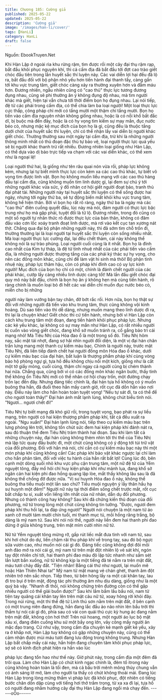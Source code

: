 ```yaml
---
title: Chương 185: Cường giả
published: 2025-05-22
updated: 2025-05-22
description: 'Cường giả'
image: '/images/han-li/cover/'
tags: [HanLi]
category: HanLi
draft: false
---
```


Nguồn: EbookTruyen.Net

Khi Hàn Lập ở ngoài rìa khu rừng rậm, tìm được rồi một cây đại
thụ rậm rạp, bắt đầu khôi phục nguyên khí, thì cả cấm địa đã bắt
đầu tới đợt cao trào giết chóc đầu tiên trong lần huyết sắc thí
luyện này.
Các vai diễn lợi hại đều đã lộ ra, bắt đầu đối với bộ phận nhỏ yếu
hơn tiến hành đại thanh tẩy, càng gần tới khu vực trung tâm, giết
chóc càng xảy ra thường xuyên hơn và đẫm máu hơn.
Đương nhiên, ngẫu nhiên cũng có "cao thủ" thực lực tương
đương đụng nhau, cũng sẽ phi thường ăn ý không đụng độ nhau,
mà tìm người khác mà giết, hiện tại vẫn chưa tới thời điểm bọn họ
đụng nhau.
Lại nói tiếp, đệ tử các phái trong cấm địa, có thể chia làm ba loại
người!
Một loại thực lực cực thấp, công pháp chỉ mới có tầng mười một
thậm chí tầng mười.
Bọn họ tiến vào cấm địa nguyên nhân không giống nhau, hoặc là
có nỗi khổ bất đắc dĩ, bị buộc mà đến đây, hoặc là có hy vọng tìm
kiếm sự may mắn, đục nước béo cò, nhưng mặc kệ mục đích của
bọn họ là gì, cũng đều là thuộc tầng dưới chót của huyết sắc thí
luyện, chỉ có thể nhận lấy vai diễn bị người khác giết chóc.
Thường thường sau một ngày tại cấm địa, trừ khi là những người
thông minh nhất có thủ đoạn đặc thù tự bảo vệ, loại người thực
lực quá yếu sẽ bị người khác thanh trừ rất nhiều.
Đương nhiên loại giống như Hàn Lập, có thể dựa vào dị bảo trực
tiếp va chạm với các vai diễn khác, có thể xem như là ngoại lệ!

Loại người thứ hai, là giống như tên râu quai nón vừa rồi, pháp
lực không kém, nhưng lại tự biết mình thực lực còn kém xa các
cao thủ khác, tự biết vô vọng tìm được linh vật. Bọn họ không
muốn liều mạng với các cao thủ hàng đầu tại cấm địa, cũng
không muốn tìm linh dược gì, lại đem sự chú ý tới những người
khác vừa sức, ý đồ nhân cơ hội giết người đoạt bảo, tranh thủ đại
phát tài.
Những người này tại huyết sắc thí luyện có thể sống được hai
ngày, nhưng tới ngày thứ ba, sẽ tự động biến mất khỏi khu vực
trung tâm, không hề hiện thân.
Bởi vì bọn họ rất rõ ràng, ngày thứ ba là ngày mà các "cao thủ"
điên cuồng quyết đấu, lúc này mà nói, đám người có thực lực bậc
trung như họ mà gặp phải, tuyệt đối là tử lộ.
Đương nhiên, trong đó cũng có một số người tự nhân thức rõ
được thực lực của bản thân, không có đâm đầu vào cơn lốc xoáy
tranh đoạt linh dược, mà rơi vào kết cục tan xương nát thịt.
Chẳng qua đại bộ phận những người này, thì đã sớm tìm chỗ trốn
đi, thường thường lại là loại người tại huyết sắc thí luyện còn
sống nhiều nhất. Mà loại người thực lực cường đại, lại đều chết
thảm, cái này không thể không nói là sự trào phúng.
Loại người cuối cùng là ít nhất.
Bọn họ là đỉnh cao nhất của Kim tự tháp, là đệ tử tinh nhuệ nhất
của các phái tiến vào cấm địa, là những người được thượng tầng
của các phái ký thác sự hy vọng, cho nên các đồng môn khác,
cũng chỉ để làm vật hi sinh mà thôi!
Bộ phận tinh nhuệ này, pháp lực thâm hậu, còn có pháp khí đỉnh
cao có uy lực kinh người! Mục đích của bọn họ chỉ có một, chính
là đánh chết người của các phái khác, cướp lấy càng nhiều linh
dược càng tốt!
Mà lần đầu giết chóc đại quy mô này bắt đầu, chính là bọn họ ăn
ý không hẹn mà cùng tiến hành, rõ ràng chính là muốn loại bỏ đi
hết các vai diễn chỉ muốn đục nước béo cò, miễn cho bị những

người này làm vướng bận tay chân, đỡ bớt rắc rối.
Hơn nữa, bọn họ thật sự đối với những người đã tiến vào khu
trung tâm, thực cũng không vội kinh hoảng. Dù sao tiến vào thì dễ
dàng, nhưng muốn mang theo linh dược đi ra, thì lại là chuyện
khác!
Giết chóc thì cứ tiến hành, nhưng bởi vì Hàn Lập còn cách khu
trung tâm một đoạn, đang tiến hành khôi phục pháp lực.
Nhưng các kẻ yếu khác, lại không có sự may mắn như Hàn Lập,
có rất nhiều người bị cuốn vào vòng giết chóc, đang khổ sở muốn
tránh ra, cố gắng bảo trì cái mạng nhỏ!
Mà Tiêu Nhị của Hóa đao ổ là một trong số đó.
Tiêu Nhị hôm nay, sắc mặt tái nhợt, đang sợ hãi nhìn người đối
diện, là một vị đại hán chân trần lưng mang một thanh cự kiếm
màu bạc.
Chính là người này, trước mặt Tiêu Nhị, đã liên tiếp đánh chết hai
người đồng môn Hóa đao ổ khác, dưới cự kiếm màu bạc của đại
hán, bất luận là thượng phẩm pháp khí cùng vòng bảo hộ phòng
ngự gì, tựa hồ đều không chịu nổi một kích, giống như là cắt một
tờ giấy mỏng, cuối cùng, thậm chí ngay cả người cũng bị chém
thành hai nửa.
Chẳng qua, cũng bởi vì có các đồng môn khác ngăn bước, thấy
tình thế không ổn Tiêu Nhị mới có thể nhân cơ hội chạy trốn, một
đường chạy trốn lạc đến đây.
Nhưng đáng tiếc chính là, đại hán tựa hồ không có ý muốn buông
tha hắn, đã đuổi theo hắn mấy canh giờ, rốt cục đã dồn hắn vào
nơi này. Điều này làm cho hắn hoàn toàn tuyệt vọng!
"Nếu tự sát đi, ta có thể để cho ngươi toàn thây!" Đại hán ánh mắt
lạnh lùng, không chút biểu tình nói.
"Ngươi… ngươi chết đi!"

Tiêu Nhị tự biết mạng đã khó giữ rồi, trong tuyệt vọng, bạo phát ra
sự liều mạng, trên người có hai kiện thượng phẩm pháp khí, tất
cả đều xuất ra ngoài.
"Ngu xuẩn!"
Đại hán lạnh lùng nói, tiếp theo cự kiếm màu bạc trên lưng phóng
lên trời, không tốn chút sức đem hai kiện pháp khí đánh nát ra,
sau đó thuận thế đem Tiêu Nhị trảm thành hai đoạn.
Sau khi làm tất cả những chuyện này, đại hán cũng không thèm
nhìn tới thi thể của Tiêu Nhị mà lập tức quay đầu bước đi, một
chút cũng không có ý động tới túi trữ vật của đối phương. Đối với
hắn mà nói, chỉ cần có cự kiếm màu bạc này thì một món pháp
khí cũng không cần! Các pháp khí bảo vật khác ngược lại chỉ làm
cho hắn phân tâm, đối với việc tu hành của hắn rất bất lợi!
Cùng lúc đó, bên cạnh một dòng suối nhỏ khu vực phụ cận trung
tâm, một nữ đệ tử của Yểm nguyệt tông, đầy mồ hôi chỉ huy kiện
pháp khí như mảnh lụa, đang khổ sở ngăn cản hai kiện phi đao
hồng quang lập lòe, mắt thấy không lâu sau là đã không thể
chống đỡ được nữa.
"Vị sư huynh Hóa đao ổ này, không thể buông tha tiểu muội một
lần sao chứ? Tiểu muội nguyện ý lấy thân hầu hạ sư huynh một
đêm!"
Người nữ này tại thời điểm sống chết trước mắt, rốt cục bất chấp
tu sỉ, xuất vốn liếng lớn nhất của nữ nhân, dẫn dụ đối phương.
Nhưng có thành công hay không? Sau khi đã chứng kiến thủ
đoạn của đối phương, nữ tử trong lòng một chút cũng không tin
tưởng.
"Được, ngươi đem pháp khí thu hồi lại, ta đáp ứng ngươi!" Người
nói chuyện là một nam tử áo xanh cỡ mười tám mười chín tuổi,
mi thanh mục tú, môi hồng răng trắng, bộ dáng là mỹ nam tử.
Sau khi nói nói thế, người này liền đem hai thanh phi đao dừng ở
giữa không trung, trên mặt mỉm cười nhìn nữ tử.

Nữ tử Yểm nguyệt tông mừng rỡ, gấp rút liếc mắt đưa tình với
nam tử, sau khi hơi chút do dự, liền chậm rãi thu pháp khí về
trong tay, sau đó bộ ngực sữa vươn cao, như muốn nói cái gì đó.
Đáng tiếc cũng không đợi đôi môi anh đào mở ra nói cái gì, mỹ
nam tử trên mặt đột nhiên lộ vẻ sát khí, ngón tay đột nhiên chỉ tới,
hai thanh phi đao màu đỏ lập tức nhanh như sấm sét lần lượt bắn
xuống, nữ tử không kịp la một tiếng đã té nằm ra trên mặt đất,
máu tươi chảy đầy đất.
"Tiện nhân! Bằng cái thứ như ngươi, lại muốn mê hoặc Hàn Thiên
Nhai ta!"
Mỹ nam tử mặt mang vẻ chán ghét, thanh âm đột nhiên trở nên
sắc nhọn. Tiếp theo, từ bên hông lấy ra một cái khăn tay, lau đi tro
bụi ở trên mặt, động tác phi thường âm nhu dịu dàng, giống như
là một quý bà vậy.
"Nhanh đi thôi, nói không chừng trên đường còn có thể gặp nhiều
người có thể giải buồn được!"
Sau khi lầm bầm lầu bầu nói, nam tử tiện tay quăng cái khăn tay
lên trên mặt cảu nữ tử, xoay hông rời khỏi đây.
Trong núi rừng, một thi thể đệ tử Linh thú sơn nằm trên mặt đất, ở
bên cạnh có một trung niên đang đứng, hắn đang lắc đầu ảo não
nhìn lên bầu trời thì thầm tự nói cái gì đó, phía sau có vài con
quái thú cực kỳ hung ác đang nằm trên mặt đất, không còn hơi
thở!
Trên núi hoang, một người áo lục bộ mặt xấu xí, đang điên cuồng
khu sử một bầy ong lớn, vây công mấy người ăn mặc đạo trang.
Cứ như vậy, trong cấm địa chuyện kẻ mạnh giết kẻ yếu, xảy ra ở
khắp nơi, Hàn Lập tuy không có gặp những chuyện này, cũng có
thể cảm nhận được mùi máu tươi đang lưu động trong không
trung.
Nhưng Hàn Lập bất chấp mấy cái này, hắn hiện đang chuyên tâm
khôi phục pháp lực, sợ sẽ có kình địch phát hiện ra hắn vào lúc

pháp lực đang tổn hao như thế này.
Giờ phút này, trong cấm địa một đêm đã trôi qua. Làm cho Hàn
Lập có chút kinh ngạc chính là, đêm tố itrong này cũng không
hoàn toàn là tối đen, mà cả bầu trời mênh mông thủy chung vẫn
có ánh sáng lờ mờ, làm cho người ta thấy có chút không thoải
mái.
Đang lúc Hàn Lập trong lòng mừng thầm vì pháp lực đã khôi
phục, đột nhiên có tiếng bước chân dồn dập cùng với tiếng hơi
thở trầm trọng, từ xa xa đi lại, tựa hồ có người đang nhằm hướng
cây đại thụ Hàn Lập đang ngồi mà chạy đến.
------oOo------
